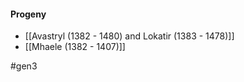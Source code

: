 
#### Progeny
* [[Avastryl (1382 - 1480) and Lokatir (1383 - 1478)]]
* [[Mhaele (1382 - 1407)]]




#gen3